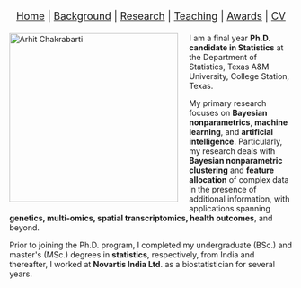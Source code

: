 <nav style="text-align:center; font-size: 18px; margin-bottom: 20px;">
  <a href="/index.html">Home</a> |
  <a href="/background.html">Background</a> |
  <a href="/research.html">Research</a> |
  <a href="/teaching.html">Teaching</a> |
  <a href="/awards.html">Awards</a> |
  <a href="/cv.html">CV</a>
</nav>


<!-- Profile picture floated left -->
<img src="assets/images/Pic.jpg" alt="Arhit Chakrabarti" width="300" style="float:left; margin-right:20px; margin-bottom:10px;" />

I am a final year **Ph.D. candidate in Statistics** at the Department of Statistics, Texas A&M University, College Station, Texas. 

My primary research focuses on **Bayesian nonparametrics**, **machine learning**, and **artificial intelligence**. Particularly, my research deals with **Bayesian nonparametric clustering** and **feature allocation** of complex data in the presence of additional information, with applications spanning **genetics, multi-omics, spatial transcriptomics, health outcomes**, and beyond.

Prior to joining the Ph.D. program, I completed my undergraduate (BSc.) and master's (MSc.) degrees in **statistics**, respectively, from India and thereafter, I worked at **Novartis India Ltd**. as a biostatistician for several years. 

<div style="clear: both;"></div>


